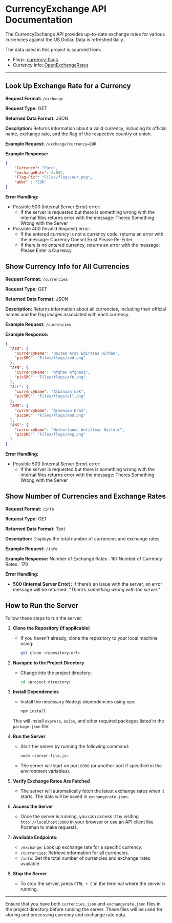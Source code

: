 # CurrencyExchange API Documentation

The CurrencyExchange API provides up-to-date exchange rates for various currencies against the US Dollar. Data is refreshed daily.

The data used in this project is sourced from:
- Flags: [currency-flags](https://github.com/transferwise/currency-flags/)
- Currency Info: [OpenExchangeRates](https://openexchangerates.org/api/currencies.json)

---

## Look Up Exchange Rate for a Currency

**Request Format:** `/exchange`

**Request Type:** GET

**Returned Data Format:** JSON

**Description:** Returns information about a valid currency, including its official name, exchange rate, and the flag of the respective country or union.

**Example Request:** `/exchange?currency=EUR`

**Example Response:**
```json
{
    "Currency": "Euro",
    "exchangeRate": 0.882,
    "Flag-Pic": "Files/flags/eur.png",
    "abbr" : "EUR"
}
```
**Error Handling:**
- Possible 500 (Internal Server Error) error:
  - If the server is requested but there is something wrong with the internal files returns
    error with the message: Theres Something Wrong with the Server
- Possible 400 (Invalid Request) error:
  - If the entered currency is not a currency code, returns an error with the message:
    Currency Doesnt Exist Please Re-Enter
  - If there is no entered currency, returns an error with the message: Please Enter a Currency

## Show Currency Info for All Currencies

**Request Format:** `/currencies`

**Request Type:** GET

**Returned Data Format:** JSON

**Description:** Returns information about all currencies, including their official names and the flag images associated with each currency.

**Example Request:** `/currencies`

**Example Response:**
```json
{
  "AED": {
    "currencyName": "United Arab Emirates Dirham",
    "picSRC": "Files/flags/aed.png"
  },
  "AFN": {
    "currencyName": "Afghan Afghani",
    "picSRC": "Files/flags/afn.png"
  },
  "ALL": {
    "currencyName": "Albanian Lek",
    "picSRC": "Files/flags/all.png"
  },
  "AMD": {
    "currencyName": "Armenian Dram",
    "picSRC": "Files/flags/amd.png"
  },
  "ANG": {
    "currencyName": "Netherlands Antillean Guilder",
    "picSRC": "Files/flags/ang.png"
  }
}
```
**Error Handling:**
- Possible 500 (Internal Server Error) error:
  - If the server is requested but there is something wrong with the internal files returns
    error with the message: Theres Something Wrong with the Server

## Show Number of Currencies and Exchange Rates

**Request Format:** `/info`

**Request Type:** GET

**Returned Data Format:** Text

**Description:** Displays the total number of currencies and exchange rates.

**Example Request:** `/info`

**Example Response:**
Number of Exchange Rates : 161 Number of Currency Rates : 170
  
**Error Handling:**
- **500 (Internal Server Error):** If there’s an issue with the server, an error message will be returned: *"There’s something wrong with the server."*

## How to Run the Server

Follow these steps to run the server:

1. **Clone the Repository (if applicable)**
   - If you haven't already, clone the repository to your local machine using:
     ```bash
     git clone <repository-url>
     ```

2. **Navigate to the Project Directory**
   - Change into the project directory:
     ```bash
     cd <project-directory>
     ```

3. **Install Dependencies**
   - Install the necessary Node.js dependencies using `npm`:
     ```bash
     npm install
     ```
   This will install `express`, `axios`, and other required packages listed in the `package.json` file.

4. **Run the Server**
   - Start the server by running the following command:
     ```bash
     node <server-file.js>
     ```
   - The server will start on port `8000` (or another port if specified in the environment variables).

5. **Verify Exchange Rates Are Fetched**
   - The server will automatically fetch the latest exchange rates when it starts. The data will be saved in `exchangerate.json`.

6. **Access the Server**
   - Once the server is running, you can access it by visiting `http://localhost:8000` in your browser or use an API client like Postman to make requests.
   
7. **Available Endpoints:**
   - `/exchange`: Look up exchange rate for a specific currency.
   - `/currencies`: Retrieve information for all currencies.
   - `/info`: Get the total number of currencies and exchange rates available.

8. **Stop the Server**
   - To stop the server, press `CTRL + C` in the terminal where the server is running.

---

Ensure that you have both `currencies.json` and `exchangerate.json` files in the project directory before running the server. These files will be used for storing and processing currency and exchange rate data.
